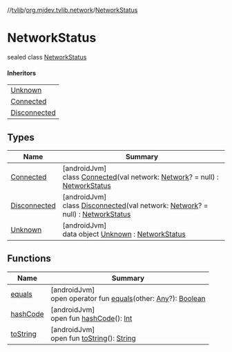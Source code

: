 //[tvlib](../../../index.md)/[org.mjdev.tvlib.network](../index.md)/[NetworkStatus](index.md)

# NetworkStatus

sealed class [NetworkStatus](index.md)

#### Inheritors

| |
|---|
| [Unknown](-unknown/index.md) |
| [Connected](-connected/index.md) |
| [Disconnected](-disconnected/index.md) |

## Types

| Name | Summary |
|---|---|
| [Connected](-connected/index.md) | [androidJvm]<br>class [Connected](-connected/index.md)(val network: [Network](https://developer.android.com/reference/kotlin/android/net/Network.html)? = null) : [NetworkStatus](index.md) |
| [Disconnected](-disconnected/index.md) | [androidJvm]<br>class [Disconnected](-disconnected/index.md)(val network: [Network](https://developer.android.com/reference/kotlin/android/net/Network.html)? = null) : [NetworkStatus](index.md) |
| [Unknown](-unknown/index.md) | [androidJvm]<br>data object [Unknown](-unknown/index.md) : [NetworkStatus](index.md) |

## Functions

| Name | Summary |
|---|---|
| [equals](../../org.mjdev.tvlib.webscrapper.select/-element-not-found-exception/index.md#585090901%2FFunctions%2F-1596939238) | [androidJvm]<br>open operator fun [equals](../../org.mjdev.tvlib.webscrapper.select/-element-not-found-exception/index.md#585090901%2FFunctions%2F-1596939238)(other: [Any](https://kotlinlang.org/api/latest/jvm/stdlib/kotlin/-any/index.html)?): [Boolean](https://kotlinlang.org/api/latest/jvm/stdlib/kotlin/-boolean/index.html) |
| [hashCode](../../org.mjdev.tvlib.webscrapper.select/-element-not-found-exception/index.md#1794629105%2FFunctions%2F-1596939238) | [androidJvm]<br>open fun [hashCode](../../org.mjdev.tvlib.webscrapper.select/-element-not-found-exception/index.md#1794629105%2FFunctions%2F-1596939238)(): [Int](https://kotlinlang.org/api/latest/jvm/stdlib/kotlin/-int/index.html) |
| [toString](../../org.mjdev.tvlib.webscrapper.select/-element-not-found-exception/index.md#1616463040%2FFunctions%2F-1596939238) | [androidJvm]<br>open fun [toString](../../org.mjdev.tvlib.webscrapper.select/-element-not-found-exception/index.md#1616463040%2FFunctions%2F-1596939238)(): [String](https://kotlinlang.org/api/latest/jvm/stdlib/kotlin/-string/index.html) |

